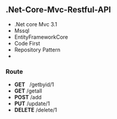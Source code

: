 ## .Net-Core-Mvc-Restful-API

- .Net core Mvc 3.1
- Mssql
- EntityFrameworkCore
- Code First
- Repository Pattern
- 
### Route

- **GET** &nbsp;&nbsp;/getbyid/1
- **GET**     /getall
- **POST**    /add
- **PUT**     /update/1
- **DELETE**  /delete/1


